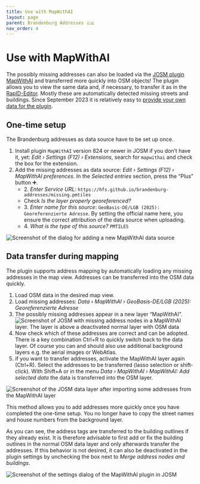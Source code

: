 ```yaml
---
title: Use with MapWithAI
layout: page
parent: Brandenburg Addresses 🇬🇧
nav_order: 4
---
```


# Use with MapWithAI

The possibly missing addresses can also be loaded via the
[JOSM plugin MapWithAI](https://josm.openstreetmap.de/wiki/Help/Plugin/MapWithAI)
and transferred more quickly into OSM objects! The plugin allows you to view
the same data and, if necessary, to transfer it as in the
[RapID-Editor](https://rapideditor.org/). Mostly these are automatically
detected missing streets and buildings. Since September 2023 it is relatively
easy to
[provide your own data for the plugin](https://www.openstreetmap.org/user/vorpalblade/diary/402377).


## One-time setup

The Brandenburg addresses as data source have to be set up once.

1. Install plugin `MapWithAI` version 824 or newer in JOSM if you don’t have
   it, yet: _Edit › Settings (F12) › Extensions_, search for `mapwithai` and
   check the box for the extension.
2. Add the missing addresses as data source: _Edit › Settings (F12) › MapWithAI
   preferences_. In the _Selected entries_ section, press the “Plus” button ➕.
   * 2\. _Enter Service URL_: `https://hfs.github.io/brandenburg-addresses/missing.pmtiles`
   * Check _Is the layer properly georeferenced?_
   * 3\. _Enter name for this source_:
     `GeoBasis-DE/LGB (2025): Georeferenzierte Adresse`. By setting the
     official name here, you ensure the correct attribution of the data source
     when uploading.
   * 4\. _What is the type of this source?_ `PMTILES`

![Screenshot of the dialog for adding a new MapWithAI data source](/brandenburg-addresses/assets/images/mapwithai_config_en.png)


## Data transfer during mapping

The plugin supports address mapping by automatically loading any missing addresses in the map view.
Addresses can be transferred into the OSM data quickly.

1. Load OSM data in the desired map view.
2. Load missing addresses: _Data › MapWithAI › GeoBasis-DE/LGB (2025): Georeferenzierte Adresse_
3. The possibly missing addresses appear in a new layer “MapWithAI”.  
![Screenshot of JOSM with missing address nodes in a MapWithAI layer. The layer is above a deactivated normal layer with OSM data](/brandenburg-addresses/assets/images/mapwithai_layer_en.jpg)
4. Now check which of these addresses are correct and can be adopted. There is
   a key combination Ctrl+R to quickly switch back to the data layer. Of course
   you can and should also use additional background layers e.g. the aerial
   images or WebAtlas.
5. if you want to transfer addresses, activate the MapWithAI layer again
   (Ctrl+R). Select the addresses to be transferred (lasso selection or
   shift-click). With Shift+A or in the menu _Data › MapWithAI › MapWithAI: Add
   selected data_ the data is transferred into the OSM layer.

![Screenshot of the JOSM data layer after importing some addresses from the MapWithAI layer](/brandenburg-addresses/assets/images/mapwithai_data_import_en.jpg)


This method allows you to add addresses more quickly once you have completed
the one-time setup. You no longer have to copy the street names and house
numbers from the background layer.


As you can see, the address tags are transferred to the building outlines if
they already exist. It is therefore advisable to first add or fix the building
outlines in the normal OSM data layer and only afterwards transfer the
addresses. If this behavior is not desired, it can also be deactivated in the
plugin settings by unchecking the box next to _Merge address nodes and
buildings_.


![Screenshot of the settings dialog of the MapWithAI plugin in JOSM](/brandenburg-addresses/assets/images/mapwithai_preferences_en.png)
